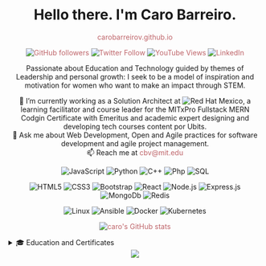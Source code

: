 <style>
a:link {
  color: #BF656A;
  background-color: transparent;
  text-decoration: none;
}

a:hover {
  color: #DB979F;
  background-color: transparent;
  text-decoration: underline;
}
</style>
<div align="center">
  
# Hello there. I'm Caro Barreiro.
<a href="https://carobarreirov.github.io/" target="_blank">carobarreirov.github.io</a>

[![GitHub followers](https://img.shields.io/github/followers/carobarreirov?label=GitHub&logoColor=BF656A&color=FAF4F8&style=social)](https://github.com/carobarreirov)
[![Twitter Follow](https://img.shields.io/twitter/follow/carobarreirov?logoColor=BF656A&style=social)](https://twitter.com/carobarreirov)
[![YouTube Views](https://img.shields.io/youtube/channel/views/UCi9A7tCwNelhMpZJoI4XM6g?style=social&color=FFFFFF&logoColor=BF656A)](https://www.youtube.com/channel/UCi9A7tCwNelhMpZJoI4XM6g)
[![LinkedIn](https://img.shields.io/badge/LinkedIn-0077B5?social&logo=linkedin&color=FFFFFF&logoColor=BF656A)](https://www.linkedin.com/in/carobarreirov/)

Passionate about Education and Technology guided by themes of Leadership and personal growth: I seek to be a model of inspiration and motivation for women who want to make an impact through STEM.
  
🔭 I’m currently working as a Solution Architect at ![Red Hat](https://img.shields.io/badge/Red%20Hat-EE0000?style=flat-square&logo=redhat&logoColor=black&color=white)
Mexico, a learning facilitator and course leader for the MITxPro Fullstack MERN Codgin Certificate with Emeritus and academic expert designing and developing tech courses content por Ubits.  </br>
💬 Ask me about Web Development, Open and Agile practices for software development and agile project management. </br>
📫 Reach me at cbv@mit.edu

![JavaScript](https://img.shields.io/badge/-JavaScript-000?&logo=JavaScript&logoColor=FAF4F8&color=BF656A)
![Python](https://img.shields.io/badge/-Python-000?&logo=Python&logoColor=FAF4F8&color=BF656A)
![C++](https://img.shields.io/badge/-C++-000?&logo=c%2b%2b&logoColor=FAF4F8&color=BF656A)
![Php](https://img.shields.io/badge/-php-000?&logo=php&logoColor=FAF4F8&color=BF656A)
![SQL](https://img.shields.io/badge/-SQL-000?&logo=MySQL&logoColor=FAF4F8&color=BF656A)

![HTML5](https://img.shields.io/badge/-html5-000?&logo=html5&logoColor=DB979F)
![CSS3](https://img.shields.io/badge/-css3-000?&logo=css3&logoColor=DB979F) 
![Bootstrap](https://img.shields.io/badge/-Bootstrap-000?&logo=Bootstrap&logoColor=DB979F)
![React](https://img.shields.io/badge/-React-000?&logo=React&logoColor=DB979F)
![Node.js](https://img.shields.io/badge/-Node.js-000?&logo=node.js&logoColor=DB979F)
![Express.js](https://img.shields.io/badge/-Express.js-000?&logo=Express&logoColor=DB979F)
![MongoDb](https://img.shields.io/badge/-Mongodb-000?&logo=Mongodb&logoColor=DB979F)
![Redis](https://img.shields.io/badge/-Redis-000?&logo=Redis&logoColor=DB979F)
  
![Linux](https://img.shields.io/badge/-Linux-000?&logo=Linux&logoColor=DB979F)
![Ansible](https://img.shields.io/badge/-Ansible-000?&logo=Ansible&logoColor=DB979F)
![Docker](https://img.shields.io/badge/-Docker-000?&logo=Docker&logoColor=DB979F)
![Kubernetes](https://img.shields.io/badge/-Kubernetes-000?&logo=Kubernetes&logoColor=DB979F)

[![caro's GitHub stats](https://github-readme-stats.vercel.app/api?username=carobarreirov&hide=stars&count_private=true&show_icons=true&include_all_commits=true&theme=graywhite&title_color=DB979F&icon_color=CF6168)](https://github.com/carobarreirov/github-readme-stats)

</div>

<details>
<summary> 🎓 Education and Certificates </summary>
 Cloud and DevOps MIT certificate
 Leading Digital Transformation MIT certificate
 Project Management Specialist
 NSLS member
 Digital Animation Engineer
</details>

<div align="center"> <img src="https://capsule-render.vercel.app/api?type=waving&color=gradient&height=80&section=footer&customColorList=0,0,5,29" /> </div>

